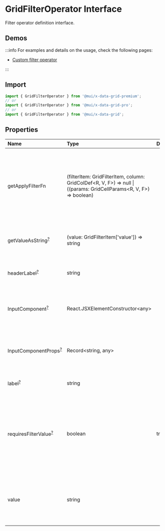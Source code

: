 # GridFilterOperator Interface

<p class="description">Filter operator definition interface.</p>

## Demos

:::info
For examples and details on the usage, check the following pages:

- [Custom filter operator](/x/react-data-grid/filtering/#create-a-custom-operator)

:::

## Import

```js
import { GridFilterOperator } from '@mui/x-data-grid-premium';
// or
import { GridFilterOperator } from '@mui/x-data-grid-pro';
// or
import { GridFilterOperator } from '@mui/x-data-grid';
```

## Properties

| Name                                                                                                  | Type                                                                                                                                                                 | Default                                | Description                                                                                                                                                                                 |
| :---------------------------------------------------------------------------------------------------- | :------------------------------------------------------------------------------------------------------------------------------------------------------------------- | :------------------------------------- | :------------------------------------------------------------------------------------------------------------------------------------------------------------------------------------------ |
| <span class="prop-name">getApplyFilterFn</span>                                                       | <span class="prop-type">(filterItem: GridFilterItem, column: GridColDef&lt;R, V, F&gt;) =&gt; null \| ((params: GridCellParams&lt;R, V, F&gt;) =&gt; boolean)</span> |                                        | The callback that generates a filtering function for a given filter item and column.<br />This function can return `null` to skip filtering for this item and column.                       |
| <span class="prop-name optional">getValueAsString<sup><abbr title="optional">?</abbr></sup></span>    | <span class="prop-type">(value: GridFilterItem['value']) =&gt; string</span>                                                                                         |                                        | Converts the value of a filter item to a human-readable form.                                                                                                                               |
| <span class="prop-name optional">headerLabel<sup><abbr title="optional">?</abbr></sup></span>         | <span class="prop-type">string</span>                                                                                                                                |                                        | The label of the filter shown in header filter row.                                                                                                                                         |
| <span class="prop-name optional">InputComponent<sup><abbr title="optional">?</abbr></sup></span>      | <span class="prop-type">React.JSXElementConstructor&lt;any&gt;</span>                                                                                                |                                        | The input component to render in the filter panel for this filter operator.                                                                                                                 |
| <span class="prop-name optional">InputComponentProps<sup><abbr title="optional">?</abbr></sup></span> | <span class="prop-type">Record&lt;string, any&gt;</span>                                                                                                             |                                        | The props to pass to the input component in the filter panel for this filter operator.                                                                                                      |
| <span class="prop-name optional">label<sup><abbr title="optional">?</abbr></sup></span>               | <span class="prop-type">string</span>                                                                                                                                |                                        | The label of the filter operator.                                                                                                                                                           |
| <span class="prop-name optional">requiresFilterValue<sup><abbr title="optional">?</abbr></sup></span> | <span class="prop-type">boolean</span>                                                                                                                               | <span class="prop-default">true</span> | If `false`, filter operator doesn't require user-entered value to work.<br />Usually should be set to `false` for filter operators that don't have `InputComponent` (for example `isEmpty`) |
| <span class="prop-name">value</span>                                                                  | <span class="prop-type">string</span>                                                                                                                                |                                        | The name of the filter operator.<br />It will be matched with the `operator` property of the filter items.                                                                                  |
